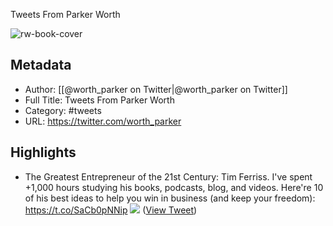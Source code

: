 Tweets From Parker Worth

![rw-book-cover](https://pbs.twimg.com/profile_images/1696299963871899648/Nts-riLx.png)

## Metadata
- Author: [[@worth_parker on Twitter|@worth_parker on Twitter]]
- Full Title: Tweets From Parker Worth
- Category: #tweets
- URL: https://twitter.com/worth_parker

## Highlights
- The Greatest Entrepreneur of the 21st Century:
  Tim Ferriss.
  I've spent +1,000 hours studying his books, podcasts, blog, and videos.
  Here're 10 of his best ideas to help you win in business (and keep your freedom): https://t.co/SaCb0pNNip
  ![](https://pbs.twimg.com/media/FzTw3KYWIAIw9hd.jpg) ([View Tweet](https://twitter.com/worth_parker/status/1672226268882796545))
